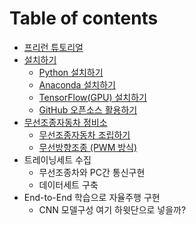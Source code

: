 # Table of contents

* [프리런 튜토리얼](README.md)
* [설치하기](install/README.md)
  * [Python 설치하기](install/python.md)
  * [Anaconda 설치하기](install/untitled.md)
  * [TensorFlow\(GPU\) 설치하기](install/tensorflow-gpu.md)
  * [GitHub 오픈소스 활용하기](install/github.md)
* [무선조종자동차 정비소](undefined/README.md)
  * [무선조종자동차 조립하기](undefined/undefined.md)
  * [무선방향조종 \(PWM 방식\)](undefined/untitled.md)
* 트레이닝세트 수집
  * 무선조종차와 PC간 통신구현
  * 데이터세트 구축
* End-to-End 학습으로 자율주행 구현
  * CNN 모델구성 여기 하윗단으로 넣을까?

